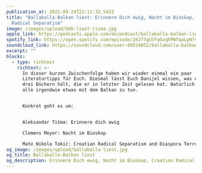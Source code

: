 ```yaml
---
publication_at: 2021-09-24T22:11:32.542Z
title: "Ballaballa-Balkan liest: Erinnere Dich ewig, Nacht im Bioskop, Croatian
  Radical Separatism"
image: /images/upload/bbb-liest-tisma.jpg
apple_link: https://podcasts.apple.com/de/podcast/ballaballa-balkan-liest-erinnere-dich-ewig-nacht-im/id1170436903?i=1000536530638
spotify_link: https://open.spotify.com/episode/2KJf7gUlFaGvqhPWfqaLpN?si=7312204448f24a76
soundcloud_link: https://soundcloud.com/user-89524652/ballaballa-balkan-liest-erinnere-dich-ewig-nacht-im-bioskop-croatian-radical-separatism
excerpt: ""
blocks:
  - type: richtext
    richtext: >-
      In dieser kurzen Zwischenfolge haben wir wieder einmal ein paar
      Literaturtipps für Euch. Diesmal lässt Euch Danijel wissen, was er von
      drei Büchern hält, die er in letzter Zeit gelesen hat. Natürlich haben sie
      alle irgendwie etwas mit dem Balkan zu tun.


      Konkret geht es um:


      Aleksandar Tišma: Erinnere dich ewig

      Clemens Meyer: Nacht im Bioskop

      Mate Nikola Tokić: Croatian Radical Separatism and Diaspora Terrorism during the Cold War
og_image: /images/upload/ballaballa-liest.jpg
og_title: Ballaballa-Balkan liest
og_description: Erinnere Dich ewig, Nacht im Bioskop, Croatian Radical Separatism
---
```

